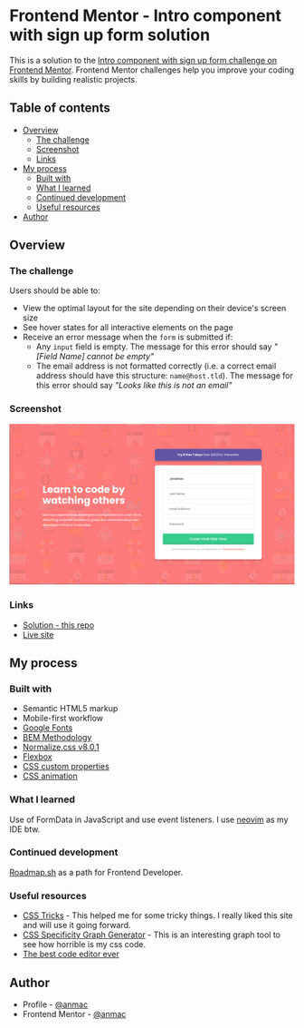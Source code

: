 # Frontend Mentor - Intro component with sign up form solution

This is a solution to the [Intro component with sign up form challenge on Frontend Mentor](https://www.frontendmentor.io/challenges/intro-component-with-signup-form-5cf91bd49edda32581d28fd1). Frontend Mentor challenges help you improve your coding skills by building realistic projects.

## Table of contents

- [Overview](#overview)
  - [The challenge](#the-challenge)
  - [Screenshot](#screenshot)
  - [Links](#links)
- [My process](#my-process)
  - [Built with](#built-with)
  - [What I learned](#what-i-learned)
  - [Continued development](#continued-development)
  - [Useful resources](#useful-resources)
- [Author](#author)

## Overview

### The challenge

Users should be able to:

- View the optimal layout for the site depending on their device's screen size
- See hover states for all interactive elements on the page
- Receive an error message when the `form` is submitted if:
  - Any `input` field is empty. The message for this error should say _"[Field Name] cannot be empty"_
  - The email address is not formatted correctly (i.e. a correct email address should have this structure: `name@host.tld`). The message for this error should say _"Looks like this is not an email"_

### Screenshot

![](./screenshot.jpg)

### Links

- [Solution - this repo](#overview)
- [Live site](https://anmac.github.io/frontend-mentor-challenge/newbie/intro-component-with-signup-form-main/)

## My process

### Built with

- Semantic HTML5 markup
- Mobile-first workflow
- [Google Fonts](https://fonts.google.com/)
- [BEM Methodology](https://en.bem.info/methodology/css/)
- [Normalize.css v8.0.1](https://github.com/necolas/normalize.css)
- [Flexbox](https://css-tricks.com/snippets/css/a-guide-to-flexbox/)
- [CSS custom properties](https://css-tricks.com/a-complete-guide-to-custom-properties/)
- [CSS animation](https://css-tricks.com/additive-animation-web-animations-api/)

### What I learned

Use of FormData in JavaScript and use event listeners. I use [neovim](https://neovim.io/) as my IDE btw.

### Continued development

[Roadmap.sh](https://roadmap.sh) as a path for Frontend Developer.

### Useful resources

- [CSS Tricks](https://css-tricks.com/) - This helped me for some tricky things. I really liked this site and will use it going forward.
- [CSS Specificity Graph Generator](https://jonassebastianohlsson.com/specificity-graph/) - This is an interesting graph tool to see how horrible is my css code.
- [The best code editor ever](https://neovim.io/)

## Author

- Profile - [@anmac](https://github.com/anmac)
- Frontend Mentor - [@anmac](https://www.frontendmentor.io/profile/anmac)
